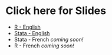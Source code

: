 # Click here for Slides 

  - [R - English](https://ipums-global-health.github.io/icfp22/r_slides.html#/title-slide)
  - [Stata - English](https://ipums-global-health.github.io/icfp22/stata_slides.html#/title-slide) 
  - Stata - French *coming soon!*
  - R - French *coming soon!*
